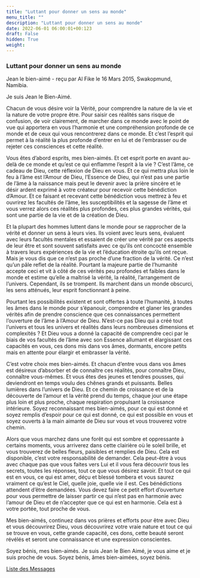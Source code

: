 ```yaml
---
title: "Luttant pour donner un sens au monde"
menu_title: ""
description: "Luttant pour donner un sens au monde"
date: 2022-06-01 06:00:01+00:123
draft: False
hidden: True
weight:
---
```

### Luttant pour donner un sens au monde

Jean le bien-aimé - reçu par Al Fike le 16 Mars 2015, Swakopmund, Namibia.

Je suis Jean le Bien-Aimé.

Chacun de vous désire voir la Vérité, pour comprendre la nature de la vie et la nature de votre propre être. Pour saisir ces réalités sans risque de confusion, de voir clairement, de marcher dans ce monde avec le point de vue qui apportera en vous l’harmonie et une compréhension profonde de ce monde et de ceux qui vous rencontrerez dans ce monde. Et c’est l’esprit qui permet à la réalité la plus profonde d’entrer en lui et de l’embrasser ou de rejeter ces consciences et cette réalité.

Vous êtes d’abord esprits, mes bien-aimés. Et cet esprit porte en avant au-delà de ce monde et qu’est ce qui enflamme l’esprit à la vie ? C’est l’âme, ce cadeau de Dieu, cette réflexion de Dieu en vous. Et ce qui mettra plus loin le feu à l’âme est l’Amour de Dieu, l’Essence de Dieu, qui n’est pas une partie de l’âme à la naissance mais peut le devenir avec la prière sincère et le désir ardent exprimé à votre créateur pour recevoir cette bénédiction d’Amour. Et ce faisant et recevant cette bénédiction vous mettrez à feu et ouvrirez les facultés de l’âme, les susceptibilités et la sagesse de l’âme et vous verrez alors ces réalités plus profondes, ces plus grandes vérités, qui sont une partie de la vie et de la création de Dieu.

Et la plupart des hommes luttent dans le monde pour se rapprocher de la vérité et donner un sens à leurs vies. Ils voient avec leurs sens, évaluent avec leurs facultés mentales et essaient de créer une vérité par ces aspects de leur être et sont souvent satisfaits avec ce qu’ils ont concocté ensemble à travers leurs expériences de la vie et l’éducation étroite qu’ils ont reçue. Mais je vous dis que ce n’est pas proche d’une fraction de la vérité. Ce n’est qu’un pâle reflet de la réalité. Pourtant la majeure partie de l’humanité accepte ceci et vit à côté de ces vérités peu profondes et faibles dans le monde et estime qu’elle a maîtrisé la vérité, la réalité, l’arrangement de l’univers. Cependant, ils se trompent. Ils marchent dans un monde obscurci, les sens atténués, leur esprit fonctionnant à peine.

Pourtant les possibilités existent et sont offertes à toute l’humanité, à toutes les âmes dans le monde pour s’épanouir, comprendre et glaner les grandes vérités afin de prendre conscience que ces connaissances permettent l’ouverture de l’âme à l’Amour de Dieu. N’est-ce pas Dieu qui a créé tout l’univers et tous les univers et réalités dans leurs nombreuses dimensions et complexités ? Et Dieu vous a donné la capacité de comprendre ceci par le biais de vos facultés de l’âme avec son Essence allumant et élargissant ces capacités en vous, ces dons mis dans vos âmes, dormants, encore petits mais en attente pour élargir et embrasser la vérité.

C’est votre choix mes bien-aimés. Et chacun d’entre vous dans vos âmes est désireux d’absorber et de connaître ces réalités, pour connaître Dieu, connaître vous-mêmes. Et vous êtes des jeunes et tendres pousses, qui deviendront en temps voulu des chênes grands et puissants. Belles lumières dans l’univers de Dieu. Et ce chemin de croissance et de la découverte de l’amour et la vérité prend du temps, chaque jour une étape plus loin et plus proche, chaque respiration propulsant la croissance intérieure. Soyez reconnaissant mes bien-aimés, pour ce qui est donné et soyez remplis d’espoir pour ce qui est donné, ce qui est possible en vous et soyez ouverts à la main aimante de Dieu sur vous et vous trouverez votre chemin.

Alors que vous marchez dans une forêt qui est sombre et oppressante à certains moments, vous arriverez dans cette clairière où le soleil brille, et vous trouverez de belles fleurs, paisibles et remplies de Dieu. Cela est disponible, c’est votre responsabilité de demander. Cela peut-être à vous avec chaque pas que vous faites vers Lui et il vous fera découvrir tous les secrets, toutes les réponses, tout ce que vous désirez savoir. Et tout ce qui est en vous, ce qui est amer, déçu et blessé tombera et vous saurez vraiment ce qu’est le Ciel, quelle joie, quelle vie il est. Ces bénédictions attendent d’être demandées. Vous devez faire ce petit effort d’ouverture pour vous permettre de laisser partir ce qui n’est pas en harmonie avec l’amour de Dieu et de n’accepter que ce qui est en harmonie. Cela est à votre portée, tout proche de vous.

Mes bien-aimés, continuez dans vos prières et efforts pour être avec Dieu et vous découvrirez Dieu, vous découvrirez votre vraie nature et tout ce qui se trouve en vous, cette grande capacité, ces dons, cette beauté seront révélés et seront une connaissance et une expression conscientes.

Soyez bénis, mes bien-aimés. Je suis Jean le Bien Aimé, je vous aime et je suis proche de vous. Soyez bénis, âmes bien-aimées, soyez bénis.

[Liste des Messages](/fr-contemporary-messages/fr-contemporary-messages-by-date-order/fr-contemporary-messages-2015)
